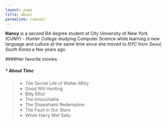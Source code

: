 ```yaml
---
layout: page
title: About
permalink: /about/
---
```


**Nancy** is a second BA degree student at City University of New York (CUNY) - _Hunter College_ studying Computer Science while learning a new language and culture at the same time since she moved to _NYC_ from _Seoul, South Korea_ a few years ago.

####Her favorite movies
##### * About Time
> * The Secret Life of Walter Mitty
> * Good Will Hunting
> * Billy Elliot
> * The Intouchable
> * The Shawshank Redemption
> * The Fault in Our Stars
> * When Harry Met Sally


